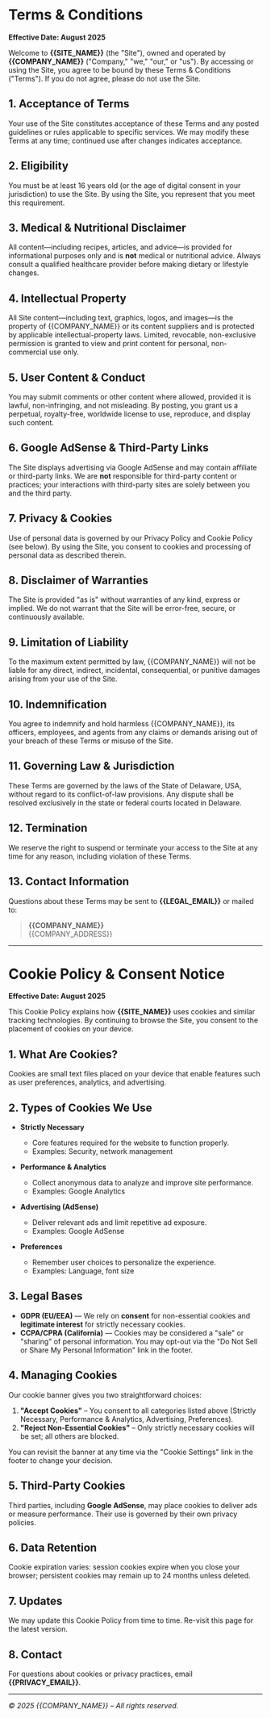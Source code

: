 # Terms & Conditions

**Effective Date: August 2025**

Welcome to **{{SITE_NAME}}** (the "Site"), owned and operated by **{{COMPANY_NAME}}** ("Company," "we," "our," or "us"). By accessing or using the Site, you agree to be bound by these Terms & Conditions ("Terms"). If you do not agree, please do not use the Site.

## 1. Acceptance of Terms

Your use of the Site constitutes acceptance of these Terms and any posted guidelines or rules applicable to specific services. We may modify these Terms at any time; continued use after changes indicates acceptance.

## 2. Eligibility

You must be at least 16 years old (or the age of digital consent in your jurisdiction) to use the Site. By using the Site, you represent that you meet this requirement.

## 3. Medical & Nutritional Disclaimer

All content—including recipes, articles, and advice—is provided for informational purposes only and is **not** medical or nutritional advice. Always consult a qualified healthcare provider before making dietary or lifestyle changes.

## 4. Intellectual Property

All Site content—including text, graphics, logos, and images—is the property of {{COMPANY_NAME}} or its content suppliers and is protected by applicable intellectual-property laws. Limited, revocable, non-exclusive permission is granted to view and print content for personal, non-commercial use only.

## 5. User Content & Conduct

You may submit comments or other content where allowed, provided it is lawful, non-infringing, and not misleading. By posting, you grant us a perpetual, royalty-free, worldwide license to use, reproduce, and display such content.

## 6. Google AdSense & Third-Party Links

The Site displays advertising via Google AdSense and may contain affiliate or third-party links. We are **not** responsible for third-party content or practices; your interactions with third-party sites are solely between you and the third party.

## 7. Privacy & Cookies

Use of personal data is governed by our Privacy Policy and Cookie Policy (see below). By using the Site, you consent to cookies and processing of personal data as described therein.

## 8. Disclaimer of Warranties

The Site is provided "as is" without warranties of any kind, express or implied. We do not warrant that the Site will be error-free, secure, or continuously available.

## 9. Limitation of Liability

To the maximum extent permitted by law, {{COMPANY_NAME}} will not be liable for any direct, indirect, incidental, consequential, or punitive damages arising from your use of the Site.

## 10. Indemnification

You agree to indemnify and hold harmless {{COMPANY_NAME}}, its officers, employees, and agents from any claims or demands arising out of your breach of these Terms or misuse of the Site.

## 11. Governing Law & Jurisdiction

These Terms are governed by the laws of the State of Delaware, USA, without regard to its conflict-of-law provisions. Any dispute shall be resolved exclusively in the state or federal courts located in Delaware.

## 12. Termination

We reserve the right to suspend or terminate your access to the Site at any time for any reason, including violation of these Terms.

## 13. Contact Information

Questions about these Terms may be sent to **{{LEGAL_EMAIL}}** or mailed to:

> **{{COMPANY_NAME}}**  
> {{COMPANY_ADDRESS}}

---

# Cookie Policy & Consent Notice

**Effective Date: August 2025**

This Cookie Policy explains how **{{SITE_NAME}}** uses cookies and similar tracking technologies. By continuing to browse the Site, you consent to the placement of cookies on your device.

## 1. What Are Cookies?

Cookies are small text files placed on your device that enable features such as user preferences, analytics, and advertising.

## 2. Types of Cookies We Use

- **Strictly Necessary**

  - Core features required for the website to function properly.
  - Examples: Security, network management

- **Performance & Analytics**

  - Collect anonymous data to analyze and improve site performance.
  - Examples: Google Analytics

- **Advertising (AdSense)**

  - Deliver relevant ads and limit repetitive ad exposure.
  - Examples: Google AdSense

- **Preferences**
  - Remember user choices to personalize the experience.
  - Examples: Language, font size

## 3. Legal Bases

- **GDPR (EU/EEA)** — We rely on **consent** for non-essential cookies and **legitimate interest** for strictly necessary cookies.
- **CCPA/CPRA (California)** — Cookies may be considered a "sale" or "sharing" of personal information. You may opt-out via the "Do Not Sell or Share My Personal Information" link in the footer.

## 4. Managing Cookies

Our cookie banner gives you two straightforward choices:

1. **"Accept Cookies"** – You consent to all categories listed above (Strictly Necessary, Performance & Analytics, Advertising, Preferences).
2. **"Reject Non-Essential Cookies"** – Only strictly necessary cookies will be set; all others are blocked.

You can revisit the banner at any time via the "Cookie Settings" link in the footer to change your decision.

## 5. Third-Party Cookies

Third parties, including **Google AdSense**, may place cookies to deliver ads or measure performance. Their use is governed by their own privacy policies.

## 6. Data Retention

Cookie expiration varies: session cookies expire when you close your browser; persistent cookies may remain up to 24 months unless deleted.

## 7. Updates

We may update this Cookie Policy from time to time. Re-visit this page for the latest version.

## 8. Contact

For questions about cookies or privacy practices, email **{{PRIVACY_EMAIL}}**.

---

_© 2025 {{COMPANY_NAME}} – All rights reserved._
